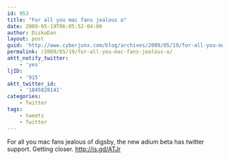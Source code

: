 ```yaml
---
id: 953
title: "For all you mac fans jealous o"
date: 2009-05-19T06:05:52-04:00
author: DizkoDan
layout: post
guid: 'http://www.cyberjunx.com/blog/archives/2009/05/19/for-all-you-mac-fans-jealous-o/'
permalink: /2009/05/19/for-all-you-mac-fans-jealous-o/
aktt_notify_twitter:
    - 'yes'
ljID:
    - '915'
aktt_twitter_id:
    - '1845828141'
categories:
    - Twitter
tags:
    - tweets
    - Twitter
---
```


For all you mac fans jealous of digsby, the new adium beta has twitter support. Getting closer. <http://is.gd/ATJr>